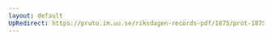 ```yaml
---
layout: default
UpRedirect: https://pruto.im.uu.se/riksdagen-records-pdf/1875/prot-1875--fk--011/prot-1875--fk--011_014.pdf
---
```

